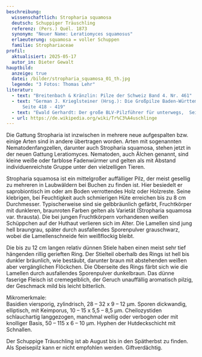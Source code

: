 ```yaml
---
beschreibung:
  wissenschaftlich: Stropharia squamosa
  deutsch: Schuppiger Träuschling
  referenz: (Pers.) Quél. 1873
  synonym: "Neuer Name: Leratiomyces squamosus"
  erlaeuterung: squamosa = voller Schuppen
  familie: Strophariaceae
profil:
  aktualisiert: 2025-05-17
  autor_in: Dieter Gewalt
hauptbild:
  anzeige: true
  datei: /bilder/stropharia_squamosa_01_th.jpg
  legende: "3 Fotos: Thomas Lehr"
literatur:
  - text: "Breitenbach & Kränzlin: Pilze der Schweiz Band 4. Nr. 461"
  - text: "German J. Krieglsteiner (Hrsg.): Die Großpilze Baden-Württembergs Band 4,
      Seite 418 - 419"
  - text: "Ewald Gerhardt: Der große BLV-Pilzführer für unterwegs,  Seite 328"
  - url: https://de.wikipedia.org/wiki/Tr%C3%A4uschlinge
---
```

Die Gattung Stropharia ist inzwischen in mehrere neue aufgespalten bzw. einige Arten sind in andere übertragen worden. Arten mit sogenannten Nematodenfangzellen, darunter auch Stropharia squamosa, stehen jetzt in der neuen Gattung Leratiomyces. Nematoden, auch Älchen genannt, sind kleine weiße oder farblose Fadenwürmer und gelten als mit Abstand individuenreichste Gruppe unter den vielzelligen Tieren.

Stropharia squamosa ist ein mittelgroßer auffälliger Pilz, der meist gesellig zu mehreren in Laubwäldern bei Buchen zu finden ist. Hier besiedelt er saprobiontisch im oder am Boden verrottendes Holz oder Holzreste. Seine klebrigen, bei Feuchtigkeit auch schmierigen Hüte erreichen bis zu 8 cm Durchmesser. Typischerweise sind sie gelbbräunlich gefärbt, Fruchtkörper mit dunkleren, braunroten Farben gelten als Varietät (Stropharia squamosa var. thrausta). Die bei jungen Fruchtkörpern vorhandenen weißen Schüppchen auf der Huthaut verlieren sich im Alter. Die Lamellen sind jung hell braungrau, später durch ausfallendes Sporenpulver grauschwarz, wobei die Lamellenschneide fein weißflockig bleibt.

Die bis zu 12 cm langen relativ dünnen Stiele haben einen meist sehr tief hängenden rillig gerieften Ring. Der Stielteil oberhalb des Rings ist hell bis dunkler bräunlich, wie bestäubt, darunter braun mit abstehenden weißen aber vergänglichen Flöckchen. Die Oberseite des Rings färbt sich wie die Lamellen durch ausfallendes Sporenpulver dunkelbraun. Das dünne faserige Fleisch ist cremegelblich, der Geruch unauffällig aromatisch pilzig, der Geschmack mild bis leicht bitterlich.

Mikromerkmale:  
Basidien viersporig, zylindrisch, 28 – 32 x 9 – 12 µm. Sporen dickwandig, elliptisch, mit Keimporus, 10 – 15 x 5,5 – 8,5 µm. Cheilozystiden schlauchartig langgezogen, manchmal wellig oder verbogen oder mit knolliger Basis, 50 – 115 x 6 – 10 µm. Hyphen der Hutdeckschicht mit Schnallen.

Der Schuppige Träuschling ist ab August bis in den Spätherbst zu finden. Als Speisepilz kann er nicht empfohlen werden. Giftverdächtig.
